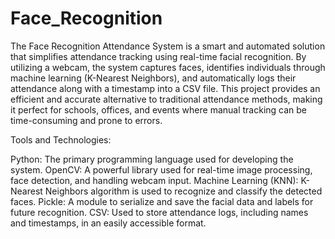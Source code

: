 # Face_Recognition

The Face Recognition Attendance System is a smart and automated solution that simplifies attendance tracking using real-time facial recognition. By utilizing a webcam, the system captures faces, identifies individuals through machine learning (K-Nearest Neighbors), and automatically logs their attendance along with a timestamp into a CSV file. This project provides an efficient and accurate alternative to traditional attendance methods, making it perfect for schools, offices, and events where manual tracking can be time-consuming and prone to errors.

Tools and Technologies:

Python: The primary programming language used for developing the system.
OpenCV: A powerful library used for real-time image processing, face detection, and handling webcam input.
Machine Learning (KNN): K-Nearest Neighbors algorithm is used to recognize and classify the detected faces.
Pickle: A module to serialize and save the facial data and labels for future recognition.
CSV: Used to store attendance logs, including names and timestamps, in an easily accessible format.
